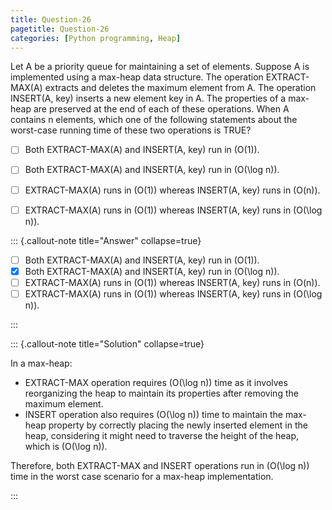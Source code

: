 ```yaml
---
title: Question-26
pagetitle: Question-26
categories: [Python programming, Heap]
---
```


Let A be a priority queue for maintaining a set of elements. Suppose A is implemented using a max-heap data structure. The operation EXTRACT-MAX(A) extracts and deletes the maximum element from A. The operation INSERT(A, key) inserts a new element key in A. The properties of a max-heap are preserved at the end of each of these operations. When A contains n elements, which one of the following statements about the worst-case running time of these two operations is TRUE?

- [ ] Both EXTRACT-MAX(A) and INSERT(A, key) run in \(O(1)\).
- [ ] Both EXTRACT-MAX(A) and INSERT(A, key) run in \(O(\log n)\).
- [ ] EXTRACT-MAX(A) runs in \(O(1)\) whereas INSERT(A, key) runs in \(O(n)\).
- [ ] EXTRACT-MAX(A) runs in \(O(1)\) whereas INSERT(A, key) runs in \(O(\log n)\).



::: {.callout-note title="Answer" collapse=true}

- [ ] Both EXTRACT-MAX(A) and INSERT(A, key) run in \(O(1)\).
- [x] Both EXTRACT-MAX(A) and INSERT(A, key) run in \(O(\log n)\).
- [ ] EXTRACT-MAX(A) runs in \(O(1)\) whereas INSERT(A, key) runs in \(O(n)\).
- [ ] EXTRACT-MAX(A) runs in \(O(1)\) whereas INSERT(A, key) runs in \(O(\log n)\).

:::



::: {.callout-note title="Solution" collapse=true}

In a max-heap:
- EXTRACT-MAX operation requires \(O(\log n)\) time as it involves reorganizing the heap to maintain its properties after removing the maximum element.
- INSERT operation also requires \(O(\log n)\) time to maintain the max-heap property by correctly placing the newly inserted element in the heap, considering it might need to traverse the height of the heap, which is \(O(\log n)\).

Therefore, both EXTRACT-MAX and INSERT operations run in \(O(\log n)\) time in the worst case scenario for a max-heap implementation.

:::